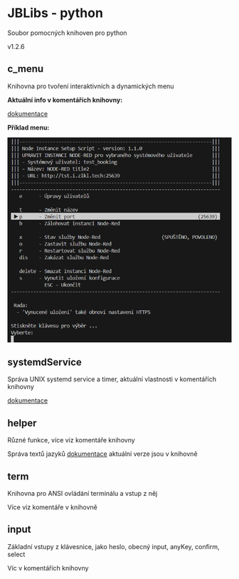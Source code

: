 # JBLibs - python

Soubor pomocných knihoven pro python

v1.2.6

## c_menu

Knihovna pro tvoření interaktivních a dynamických menu

**Aktuální info v komentářích knihovny:**

[dokumentace](c_menu.md)

**Příklad menu:**

![1730976011565](image/Readme/1730976011565.png)

## systemdService

Správa UNIX systemd service a timer, aktuální vlastnosti v komentářích knihovny

[dokumentace](systemdService.md)

## helper

Různé funkce, více viz komentáře knihovny

Správa textů jazyků [dokumentace](helper.md) aktuální verze jsou v knihovně

## term

Knihovna pro ANSI ovládání terminálu a vstup z něj

Více viz komentáře v knihovně

## input

Základní vstupy z klávesnice, jako heslo, obecný input, anyKey, confirm, select

Víc v komentářích knihovny

